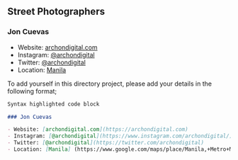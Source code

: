 ## Street Photographers

### Jon Cuevas

- Website: [archondigital.com](https://archondigital.com)
- Instagram: [@archondigital](https://www.instagram.com/archondigital/)
- Twitter: [@archondigital](https://twitter.com/archondigital)
- Location: [Manila](https://www.google.com/maps/place/Manila,+Metro+Manila/@14.5965788,120.9445403,13z/data=!3m1!4b1!4m5!3m4!1s0x3397ca03571ec38b:0x69d1d5751069c11f!8m2!3d14.5995124!4d120.9842195) 

To add yourself in this directory project, please add your details in the following format;

```markdown
Syntax highlighted code block

### Jon Cuevas

- Website: [archondigital.com](https://archondigital.com)
- Instagram: [@archondigital](https://www.instagram.com/archondigital/)
- Twitter: [@archondigital](https://twitter.com/archondigital)
- Location: [Manila] (https://www.google.com/maps/place/Manila,+Metro+Manila/@14.5965788,120.9445403,13z/data=!3m1!4b1!4m5!3m4!1s0x3397ca03571ec38b:0x69d1d5751069c11f!8m2!3d14.5995124!4d120.9842195)


```
